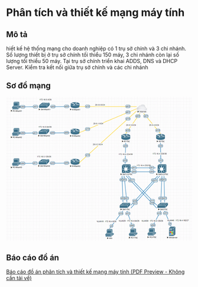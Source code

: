 # Phân tích và thiết kế mạng máy tính

## Mô tả

hiết kế hệ thống mạng cho doanh nghiệp có 1 trụ sở chính và 3 chi nhánh. Số lượng thiết bị ở trụ sở chính tối thiểu 150 máy, 3 chi nhánh còn lại số lượng tối thiểu 50 máy. Tại trụ sở chính triển khai ADDS, DNS và DHCP Server. Kiểm tra kết nối giữa trụ sở chính và các chi nhánh

## Sơ đồ mạng

![Alt text](<Sơ đồ thiết kế.png>)

## Báo cáo đồ án

[Báo cáo đồ án phân tích và thiết kế mạng máy tính (PDF Preview - Không cần tải về)](LeDamTuanDat_PT&TKM.pdf)

